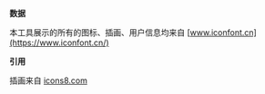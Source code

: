 **数据**

本工具展示的所有的图标、插画、用户信息均来自 [www.iconfont.cn](https://www.iconfont.cn/)

**引用**

插画来自 [icons8.com](https://icons8.com/)
